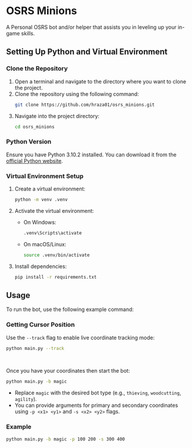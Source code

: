 # OSRS Minions

A Personal OSRS bot and/or helper that assists you in leveling up your in-game skills.

## Setting Up Python and Virtual Environment

### Clone the Repository

1. Open a terminal and navigate to the directory where you want to clone the project.
2. Clone the repository using the following command:
   ```bash
   git clone https://github.com/hraza01/osrs_minions.git
   ```
3. Navigate into the project directory:
   ```bash
   cd osrs_minions
   ```

### Python Version

Ensure you have Python 3.10.2 installed. You can download it from the [official Python website](https://www.python.org/downloads/).

### Virtual Environment Setup

1. Create a virtual environment:
   ```bash
   python -m venv .venv
   ```
2. Activate the virtual environment:

   - On Windows:
     ```bash
     .venv\Scripts\activate
     ```
   - On macOS/Linux:
     ```bash
     source .venv/bin/activate
     ```

3. Install dependencies:
   ```bash
   pip install -r requirements.txt
   ```

## Usage

To run the bot, use the following example command:

### Getting Cursor Position

Use the `--track` flag to enable live coordinate tracking mode:

```bash
python main.py --track
```

<br/>

Once you have your coordinates then start the bot:

```bash
python main.py -b magic
```

- Replace `magic` with the desired bot type (e.g., `thieving`, `woodcutting`, `agility`).
- You can provide arguments for primary and secondary coordinates using `-p <x1> <y1>` and `-s <x2> <y2>` flags.

### Example

```bash
python main.py -b magic -p 100 200 -s 300 400
```
